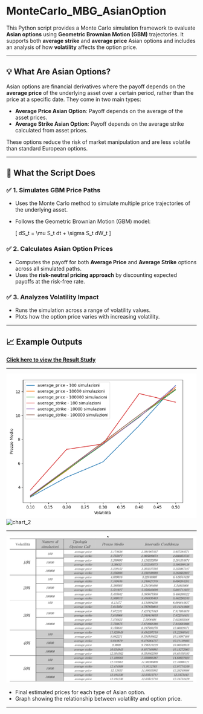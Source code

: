 # MonteCarlo_MBG_AsianOption

This Python script provides a Monte Carlo simulation framework to evaluate **Asian options** using **Geometric Brownian Motion (GBM)** trajectories. It supports both **average strike** and **average price** Asian options and includes an analysis of how **volatility** affects the option price.

---

## 💡 What Are Asian Options?

Asian options are financial derivatives where the payoff depends on the **average price** of the underlying asset over a certain period, rather than the price at a specific date. They come in two main types:

- **Average Price Asian Option**: Payoff depends on the average of the asset prices.
- **Average Strike Asian Option**: Payoff depends on the average strike calculated from asset prices.

These options reduce the risk of market manipulation and are less volatile than standard European options.

---

## 🧮 What the Script Does

### ✅ 1. Simulates GBM Price Paths

- Uses the Monte Carlo method to simulate multiple price trajectories of the underlying asset.
- Follows the Geometric Brownian Motion (GBM) model:
  
  \[
  dS_t = \mu S_t dt + \sigma S_t dW_t
  \]

### ✅ 2. Calculates Asian Option Prices

- Computes the payoff for both **Average Price** and **Average Strike** options across all simulated paths.
- Uses the **risk-neutral pricing approach** by discounting expected payoffs at the risk-free rate.

### ✅ 3. Analyzes Volatility Impact

- Runs the simulation across a range of volatility values.
- Plots how the option price varies with increasing volatility.

---

## 📈 Example Outputs


[**Click here to view the Result Study**](https://github.com/fr-cm/MonteCarlo_MBG_AsianOption/blob/main/Result_MMF_FC.pdf)


---

![chat_1](https://raw.githubusercontent.com/fr-cm/MonteCarlo_MBG_AsianOption/refs/heads/main/Img/chart.png) ![chart_2](https://raw.githubusercontent.com/fr-cm/MonteCarlo_MBG_AsianOption/refs/heads/main/Img/chart_1.png)

---
![Data](https://raw.githubusercontent.com/fr-cm/MonteCarlo_MBG_AsianOption/refs/heads/main/Img/data.png)


- Final estimated prices for each type of Asian option.
- Graph showing the relationship between volatility and option price.

---


